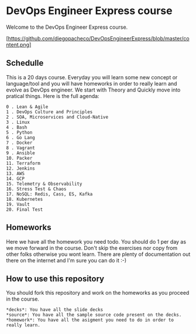 # DevOps Engineer Express course

Welcome to the DevOps Engineer Express course.

[https://github.com/diegopacheco/DevOpsEngineerExpress/blob/master/content.png]

## Schedulle 

This is a 20 days course. Everyday you will learn some new concept or language/tool and you will have homeworks in order to really learn and evolve as DevOps engineer. We start with Theory and Quickly move into pratical things. Here is the full agenda:

```
0 . Lean & Agile
1 . DevOps Culture and Principles
2 . SOA, Microservices and Cloud-Native
3 . Linux
4 . Bash
5 . Python
6 . Go Lang
7 . Docker
8 . Vagrant
9 . Ansible
10. Packer
11. Terraform
12. Jenkins
13. AWS
14. GCP
15. Telemetry & Observability
16. Stress Test & Chaos
17. NoSQL: Redis, Cass, ES, Kafka
18. Kubernetes
19. Vault
20. Final Test
```

## Homeworks

Here we have all the homework you need todo. You should do 1 per day as we move forward in the course. Don't skip the exercises nor copy from other folks otherwise you wont learn. There are plenty of documentation out there on the internet and I'm sure you can do it :-)

## How to use this repository

You should fork this repository and work on the homeworks as you proceed in the course.

```
*decks*: You have all the slide decks
*source*: You have all the sample source code present on the decks.
*homework*: You have all the asigment you need to do in order to really learn.
```
